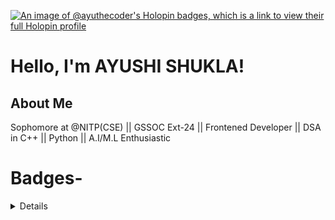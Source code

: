 [![An image of @ayuthecoder's Holopin badges, which is a link to view their full Holopin profile](https://holopin.me/ayuthecoder)](https://holopin.io/@ayuthecoder)
# Hello, I'm AYUSHI SHUKLA!
## About Me
Sophomore at @NITP(CSE) || GSSOC Ext-24 || Frontened Developer || DSA in C++ || Python || A.I/M.L Enthusiastic

# Badges-
<details>	
 <b>GSSOC(24) Badges 🪶</b><br>
<div style='display:flex; align-items:center; gap: 10px;' align='center'><a href="https://gssoc.girlscript.tech/leaderboard?year=2024&username=AyutheCoder">
<img src="https://raw.githubusercontent.com/GSSoC24/Postman-Challenge/main/docs/assets/Postman%20White.png" width="100px" height="100px" />
  <img src="https://raw.githubusercontent.com/GSSoC24/Postman-Challenge/main/docs/assets/1.png" width="100px" height="100px" />
  <img src="https://github.githubassets.com/assets/pull-shark-default-498c279a747d.png" width="100px" height="100px" />
</div>
</details>
